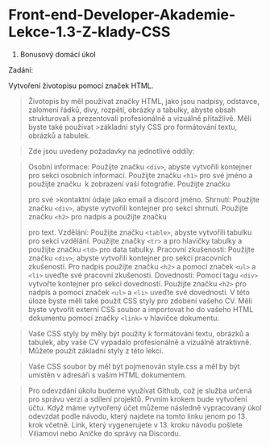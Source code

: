 # Front-end-Developer-Akademie-Lekce-1.3-Z-klady-CSS
1. Bonusový domácí úkol

Zadání:

Vytvoření životopisu pomocí značek HTML.

>Životopis by měl používat značky HTML, jako jsou nadpisy, odstavce, zalomení řádků, divy, rozpětí, obrázky a tabulky, abyste obsah strukturovali a prezentovali profesionálně a vizuálně přitažlivě. Měli byste také používat >základní styly CSS pro formátování textu, obrázků a tabulek.

>Zde jsou uvedeny požadavky na jednotlivé oddíly:

>Osobní informace: Použijte značku ```<div>```, abyste vytvořili kontejner pro sekci osobních informací. Použijte značku ```<h1>``` pro své jméno a použijte značku <img> k zobrazení vaší fotografie. Použijte značku <p> pro své >kontaktní údaje jako email a discord jméno.
>Shrnutí: Použijte značku ```<div>```, abyste vytvořili kontejner pro sekci shrnutí. Použijte značku ```<h2>``` pro nadpis a použijte značku <p> pro text.
>Vzdělání: Použijte značku ```<table>```, abyste vytvořili tabulku pro sekci vzdělání. Použijte značky ```<tr>``` a <th> pro hlavičky tabulky a použijte značku ```<td>``` pro data tabulky.
>Pracovní zkušenosti: Použijte značku ```<div>```, abyste vytvořili kontejner pro sekci pracovních zkušeností. Pro nadpis použijte značku ```<h2>``` a pomocí značek ```<ul>``` a ```<li>``` uveďte své pracovní zkušenosti.
>Dovednosti: Pomocí tagu ```<div>``` vytvořte kontejner pro sekci dovedností. Použijte značku ```<h2>``` pro nadpis a pomocí značek ```<ul>``` a ```<li>``` uveďte své dovednosti.
>V této úloze byste měli také použít CSS styly pro zdobení vašeho CV. Měli byste vytvořit externí CSS soubor a importovat ho do vašeho HTML dokumentu pomocí značky ```<link>``` v hlavičce dokumentu.

>Vaše CSS styly by měly být použity k formátování textu, obrázků a tabulek, aby vaše CV vypadalo profesionálně a vizuálně atraktivně. Můžete použít základní styly z této lekci.

>Vaše CSS soubor by měl být pojmenován style.css a měl by být umístěn v adresáři s vaším HTML dokumentem.

>Pro odevzdání úkolu budeme využívat Github, což je služba určená pro správu verzí a sdílení projektů. Prvním krokem bude vytvoření účtu. Když máme vytvořený účet můžeme následně vypracovaný úkol odevzdat podle návodu, který najdete na tomto linku jenom po 13. krok včetně. Link, který vygenerujete v 13. kroku návodu pošlete Viliamovi nebo Aničke do správy na Discordu.
